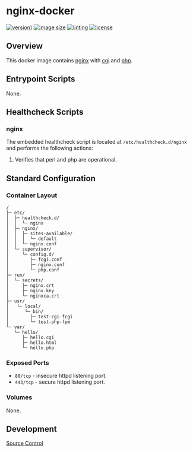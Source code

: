 # nginx-docker

[![version)](https://img.shields.io/docker/v/crashvb/nginx/latest)](https://hub.docker.com/repository/docker/crashvb/nginx)
[![image size](https://img.shields.io/docker/image-size/crashvb/nginx/latest)](https://hub.docker.com/repository/docker/crashvb/nginx)
[![linting](https://img.shields.io/badge/linting-hadolint-yellow)](https://github.com/hadolint/hadolint)
[![license](https://img.shields.io/github/license/crashvb/nginx-docker.svg)](https://github.com/crashvb/nginx-docker/blob/master/LICENSE.md)

## Overview

This docker image contains [nginx](https://nginx.com/) with [cgi](https://en.wikipedia.org/wiki/Common_Gateway_Interface) and [php](https://php.net/).

## Entrypoint Scripts

None.

## Healthcheck Scripts

### nginx

The embedded healthcheck script is located at `/etc/healthcheck.d/nginx` and performs the following actions:

1. Verifies that perl and php are operational.

## Standard Configuration

### Container Layout

```
/
├─ etc/
│  ├─ healthcheck.d/
│  │  └─ nginx
│  ├─ nginx/
│  │  ├─ sites-available/
│  │  │  └─ default
│  │  └─ nginx.conf
│  └─ supervisor/
│     └─ config.d/
│        ├─ fcgi.conf
│        ├─ nginx.conf
│        └─ php.conf
├─ run/
│  └─ secrets/
│     ├─ nginx.crt
│     ├─ nginx.key
│     └─ nginxca.crt
├─ usr/
│   └─ local/
│      └─ bin/
│        ├─ test-cgi-fcgi
│        └─ test-php-fpm
└─ var/
   └─ hello/
      ├─ hello.cgi
      ├─ hello.html
      └─ hello.php
```

### Exposed Ports

* `80/tcp` - insecure httpd listening port.
* `443/tcp` - secure httpd listening port.

### Volumes

None.

## Development

[Source Control](https://github.com/crashvb/nginx-docker)

